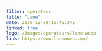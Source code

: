 ```yaml
---
filter: operateur
title: "Lane"
date: 2020-12-28T15:46:34Z
linked: true
logo: /images/operateurs/lane.webp
link: https://www.lanemove.com/
---
```

